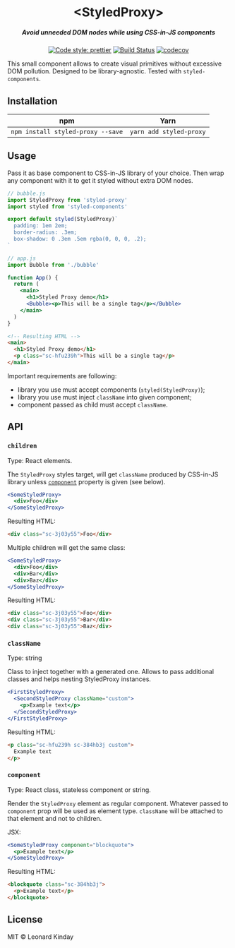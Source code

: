 <h1 align="center">&lt;StyledProxy&gt;</h1>
<h5 align="center">Avoid unneeded DOM nodes while using CSS-in-JS components</h5>
<div align="center">

[![Code style: prettier][prettier-badge]][prettier]
[![Build Status][travis-badge]][travis]
[![codecov][codecov-badge]][codecov]

</div>

This small component allows to create visual primitives without excessive DOM pollution. Designed to be library-agnostic. Tested with `styled-components`.

## Installation

| npm                               | Yarn                    |
| --------------------------------- | ----------------------- |
| `npm install styled-proxy --save` | `yarn add styled-proxy` |


## Usage

Pass it as base component to CSS-in-JS library of your choice. Then wrap any component with it to get it styled without extra DOM nodes.

```jsx
// bubble.js
import StyledProxy from 'styled-proxy'
import styled from 'styled-components'

export default styled(StyledProxy)`
  padding: 1em 2em;
  border-radius: .3em;
  box-shadow: 0 .3em .5em rgba(0, 0, 0, .2);
`
```

```jsx
// app.js
import Bubble from './bubble'

function App() {
  return (
    <main>
      <h1>Styled Proxy demo</h1>
      <Bubble><p>This will be a single tag</p></Bubble>
    </main>
  )
}
```

```html
<!-- Resulting HTML -->
<main>
  <h1>Styled Proxy demo</h1>
  <p class="sc-hfu239h">This will be a single tag</p>
</main>
```

Important requirements are following:
  - library you use must accept components (`styled(StyledProxy)`);
  - library you use must inject `className` into given component;
  - component passed as child must accept `className`.


## API

### `children`

Type: React elements.

The `StyledProxy` styles target, will get `className` produced by CSS-in-JS library unless [`component`](#component) property is given (see below).

```jsx
<SomeStyledProxy>
  <div>Foo</div>
</SomeStyledProxy>
```

Resulting HTML:

```html
<div class="sc-3j03y55">Foo</div>
```


Multiple children will get the same class:

```jsx
<SomeStyledProxy>
  <div>Foo</div>
  <div>Bar</div>
  <div>Baz</div>
</SomeStyledProxy>
```

Resulting HTML:

```html
<div class="sc-3j03y55">Foo</div>
<div class="sc-3j03y55">Bar</div>
<div class="sc-3j03y55">Baz</div>
```


### `className`

Type: string

Class to inject together with a generated one. Allows to pass additional classes and helps nesting StyledProxy instances.

```jsx
<FirstStyledProxy>
  <SecondStyledProxy className="custom">
    <p>Example text</p>
  </SecondStyledProxy>
</FirstStyledProxy>
```

Resulting HTML:

```html
<p class="sc-hfu239h sc-384hb3j custom">
  Example text
</p>
```


### `component`

Type: React class, stateless component or string.

Render the `StyledProxy` element as regular component. Whatever passed to `component` prop will be used as element type. `className` will be attached to that element and not to children.

JSX:

```jsx
<SomeStyledProxy component="blockquote">
  <p>Example text</p>
</SomeStyledProxy>
```

Resulting HTML:

```html
<blockquote class="sc-384hb3j">
  <p>Example text</p>
</blockquote>
```


## License

MIT © Leonard Kinday

[codecov]: https://codecov.io/gh/kinday/styled-proxy
[codecov-badge]: https://codecov.io/gh/kinday/styled-proxy/branch/master/graph/badge.svg
[prettier]: https://github.com/prettier/prettier
[prettier-badge]: https://img.shields.io/badge/code_style-prettier-ff69b4.svg
[travis]: https://travis-ci.org/kinday/styled-proxy
[travis-badge]: https://travis-ci.org/kinday/styled-proxy.svg?branch=master
